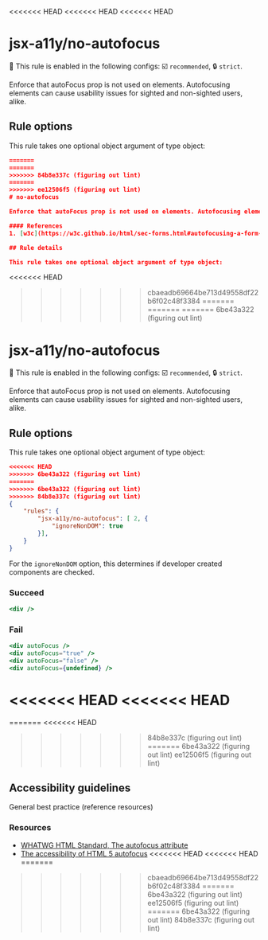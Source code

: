 <<<<<<< HEAD
<<<<<<< HEAD
<<<<<<< HEAD
# jsx-a11y/no-autofocus

💼 This rule is enabled in the following configs: ☑️ `recommended`, 🔒 `strict`.

<!-- end auto-generated rule header -->

Enforce that autoFocus prop is not used on elements. Autofocusing elements can cause usability issues for sighted and non-sighted users, alike.

## Rule options

This rule takes one optional object argument of type object:

```json
=======
=======
>>>>>>> 84b8e337c (figuring out lint)
=======
>>>>>>> ee12506f5 (figuring out lint)
# no-autofocus

Enforce that autoFocus prop is not used on elements. Autofocusing elements can cause usability issues for sighted and non-sighted users, alike.

#### References
1. [w3c](https://w3c.github.io/html/sec-forms.html#autofocusing-a-form-control-the-autofocus-attribute)

## Rule details

This rule takes one optional object argument of type object:

```
<<<<<<< HEAD
>>>>>>> cbaeadb69664be713d49558df22b6f02c48f3384
=======
=======
=======
>>>>>>> 6be43a322 (figuring out lint)
# jsx-a11y/no-autofocus

💼 This rule is enabled in the following configs: ☑️ `recommended`, 🔒 `strict`.

<!-- end auto-generated rule header -->

Enforce that autoFocus prop is not used on elements. Autofocusing elements can cause usability issues for sighted and non-sighted users, alike.

## Rule options

This rule takes one optional object argument of type object:

```json
<<<<<<< HEAD
>>>>>>> 6be43a322 (figuring out lint)
=======
>>>>>>> 6be43a322 (figuring out lint)
>>>>>>> 84b8e337c (figuring out lint)
{
    "rules": {
        "jsx-a11y/no-autofocus": [ 2, {
            "ignoreNonDOM": true
        }],
    }
}
```

For the `ignoreNonDOM` option, this determines if developer created components are checked.

### Succeed
```jsx
<div />
```

### Fail
```jsx
<div autoFocus />
<div autoFocus="true" />
<div autoFocus="false" />
<div autoFocus={undefined} />
```
<<<<<<< HEAD
<<<<<<< HEAD
=======
=======
<<<<<<< HEAD
>>>>>>> 84b8e337c (figuring out lint)
=======
>>>>>>> 6be43a322 (figuring out lint)
>>>>>>> ee12506f5 (figuring out lint)

## Accessibility guidelines
General best practice (reference resources)

### Resources
- [WHATWG HTML Standard, The autofocus attribute](https://html.spec.whatwg.org/multipage/interaction.html#attr-fe-autofocus)
- [The accessibility of HTML 5 autofocus](https://www.brucelawson.co.uk/2009/the-accessibility-of-html-5-autofocus/)
<<<<<<< HEAD
<<<<<<< HEAD
=======
>>>>>>> cbaeadb69664be713d49558df22b6f02c48f3384
=======
>>>>>>> 6be43a322 (figuring out lint)
>>>>>>> ee12506f5 (figuring out lint)
=======
>>>>>>> 6be43a322 (figuring out lint)
>>>>>>> 84b8e337c (figuring out lint)
